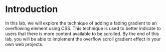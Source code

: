 # Introduction

In this lab, we will explore the technique of adding a fading gradient to an overflowing element using CSS. This technique is used to better indicate to users that there is more content available to be scrolled. By the end of this lab, you will be able to implement the overflow scroll gradient effect in your own web projects.
